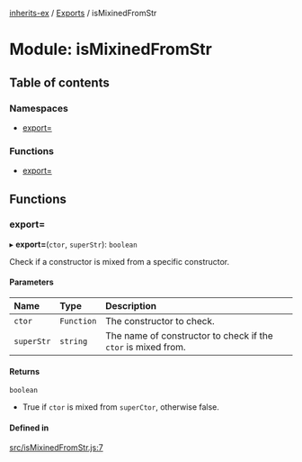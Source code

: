 [inherits-ex](../README.md) / [Exports](../modules.md) / isMixinedFromStr

# Module: isMixinedFromStr

## Table of contents

### Namespaces

- [export&#x3D;](isMixinedFromStr.export_.md)

### Functions

- [export&#x3D;](isMixinedFromStr.md#export&#x3D;)

## Functions

### export&#x3D;

▸ **export=**(`ctor`, `superStr`): `boolean`

Check if a constructor is mixed from a specific constructor.

#### Parameters

| Name | Type | Description |
| :------ | :------ | :------ |
| `ctor` | `Function` | The constructor to check. |
| `superStr` | `string` | The name of constructor to check if the `ctor` is mixed from. |

#### Returns

`boolean`

- True if `ctor` is mixed from `superCtor`, otherwise false.

#### Defined in

[src/isMixinedFromStr.js:7](https://github.com/snowyu/inherits-ex.js/blob/5eb21fd/src/isMixinedFromStr.js#L7)
